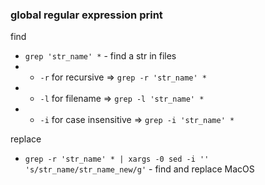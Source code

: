 ### global regular expression print

find
- `grep 'str_name' *` - find a str in files
 - + `-r` for recursive => `grep -r 'str_name' *`
 - + `-l` for filename => `grep -l 'str_name' *`
 - + `-i` for case insensitive => `grep -i 'str_name' *`

replace
- `grep -r 'str_name' * | xargs -0 sed -i '' 's/str_name/str_name_new/g'` - find and replace MacOS
 

